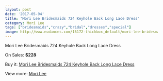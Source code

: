 ```yaml
---
layout: post
date: '2017-05-04'
title: "Mori Lee Bridesmaids 724 Keyhole Back Long Lace Dress"
category: Mori Lee
tags: ["bridesmaids","crazy","bridal","dresses","special"]
image: http://www.eudances.com/15172-thickbox_default/mori-lee-bridesmaids-724-keyhole-back-long-lace-dress.jpg
---
```

Mori Lee Bridesmaids 724 Keyhole Back Long Lace Dress

On Sales: **$228**
<a href="https://www.eudances.com/en/mori-lee/4497-mori-lee-bridesmaids-724-keyhole-back-long-lace-dress.html"><amp-img layout="responsive" width="600" height="600" src="//www.eudances.com/15172-thickbox_default/mori-lee-bridesmaids-724-keyhole-back-long-lace-dress.jpg" alt="Mori Lee Bridesmaids 724 Keyhole Back Long Lace Dress 0" /></a>
<a href="https://www.eudances.com/en/mori-lee/4497-mori-lee-bridesmaids-724-keyhole-back-long-lace-dress.html"><amp-img layout="responsive" width="600" height="600" src="//www.eudances.com/15177-thickbox_default/mori-lee-bridesmaids-724-keyhole-back-long-lace-dress.jpg" alt="Mori Lee Bridesmaids 724 Keyhole Back Long Lace Dress 1" /></a>
<a href="https://www.eudances.com/en/mori-lee/4497-mori-lee-bridesmaids-724-keyhole-back-long-lace-dress.html"><amp-img layout="responsive" width="600" height="600" src="//www.eudances.com/15176-thickbox_default/mori-lee-bridesmaids-724-keyhole-back-long-lace-dress.jpg" alt="Mori Lee Bridesmaids 724 Keyhole Back Long Lace Dress 2" /></a>
<a href="https://www.eudances.com/en/mori-lee/4497-mori-lee-bridesmaids-724-keyhole-back-long-lace-dress.html"><amp-img layout="responsive" width="600" height="600" src="//www.eudances.com/15175-thickbox_default/mori-lee-bridesmaids-724-keyhole-back-long-lace-dress.jpg" alt="Mori Lee Bridesmaids 724 Keyhole Back Long Lace Dress 3" /></a>
<a href="https://www.eudances.com/en/mori-lee/4497-mori-lee-bridesmaids-724-keyhole-back-long-lace-dress.html"><amp-img layout="responsive" width="600" height="600" src="//www.eudances.com/15174-thickbox_default/mori-lee-bridesmaids-724-keyhole-back-long-lace-dress.jpg" alt="Mori Lee Bridesmaids 724 Keyhole Back Long Lace Dress 4" /></a>
<a href="https://www.eudances.com/en/mori-lee/4497-mori-lee-bridesmaids-724-keyhole-back-long-lace-dress.html"><amp-img layout="responsive" width="600" height="600" src="//www.eudances.com/15173-thickbox_default/mori-lee-bridesmaids-724-keyhole-back-long-lace-dress.jpg" alt="Mori Lee Bridesmaids 724 Keyhole Back Long Lace Dress 5" /></a>

Buy it: [Mori Lee Bridesmaids 724 Keyhole Back Long Lace Dress](https://www.eudances.com/en/mori-lee/4497-mori-lee-bridesmaids-724-keyhole-back-long-lace-dress.html "Mori Lee Bridesmaids 724 Keyhole Back Long Lace Dress")

View more: [Mori Lee](https://www.eudances.com/en/65-mori-lee "Mori Lee")